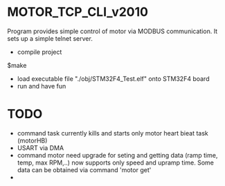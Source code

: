 MOTOR_TCP_CLI_v2010
=================

Program provides simple control of motor via MODBUS communication. It sets up a simple telnet server. 

- compile project 

$make 

- load executable file "./obj/STM32F4_Test.elf" onto STM32F4 board
- run and have fun


TODO
====

- command task currently kills and starts only motor heart bieat task (motorHB)
- USART via DMA 
- command motor need upgrade for seting and getting data (ramp time, temp, max RPM,..) now supports only 
speed and upramp time. Some data can be obtained via command 'motor get'
- 
